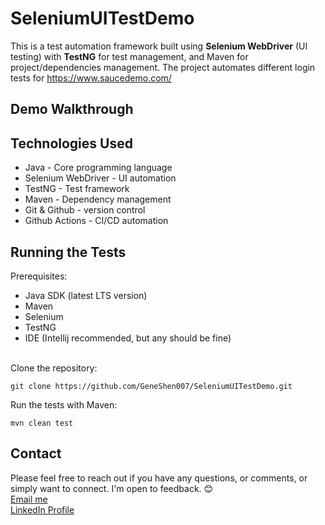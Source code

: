 # SeleniumUITestDemo
This is a test automation framework built using **Selenium WebDriver** (UI testing) with **TestNG** for test management, and Maven for project/dependencies management. The project automates different login tests for https://www.saucedemo.com/

## Demo Walkthrough

## Technologies Used
- Java - Core programming language
- Selenium WebDriver - UI automation
- TestNG - Test framework
- Maven - Dependency management
- Git & Github - version control
- Github Actions - CI/CD automation

## Running the Tests

Prerequisites:
- Java SDK (latest LTS version)
- Maven
- Selenium
- TestNG
- IDE (Intellij recommended, but any should be fine)
<br></br>

Clone the repository:
   
`git clone https://github.com/GeneShen007/SeleniumUITestDemo.git`

Run the tests with Maven:

`mvn clean test`

## Contact
Please feel free to reach out if you have any questions, or comments, or simply want to connect. I'm open to feedback. 😊\
[Email me](mailto:geneshen007@gmail.com)\
[LinkedIn Profile](https://www.linkedin.com/in/geneshen007)
